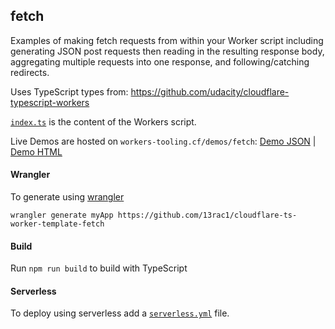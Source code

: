 ## fetch

Examples of making fetch requests from within your Worker script including generating JSON post requests then reading in the resulting response body, aggregating multiple requests into one response, and following/catching redirects.

Uses TypeScript types from: https://github.com/udacity/cloudflare-typescript-workers

[`index.ts`](https://github.com/13rac1/cloudflare-ts-worker-template-fetch/blob/master/index.ts) is the content of the Workers script.

Live Demos are hosted on `workers-tooling.cf/demos/fetch`:
[Demo JSON](http://workers-tooling.cf/demos/fetch/json) | [Demo HTML](http://workers-tooling.cf/demos/fetch/html)

#### Wrangler
To generate using [wrangler](https://github.com/cloudflare/wrangler)

```
wrangler generate myApp https://github.com/13rac1/cloudflare-ts-worker-template-fetch
```

#### Build
Run `npm run build` to build with TypeScript

#### Serverless
To deploy using serverless add a [`serverless.yml`](https://serverless.com/framework/docs/providers/cloudflare/) file.
